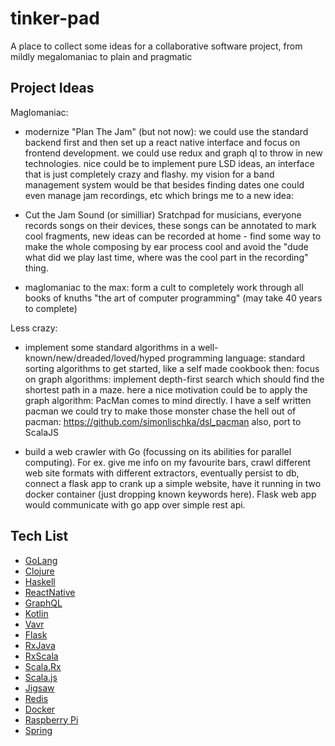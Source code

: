 # tinker-pad
A place to collect some ideas for a collaborative software project, from mildly megalomaniac to plain and pragmatic

## Project Ideas
Maglomaniac:
	
- modernize "Plan The Jam" (but not now): we could use the standard backend first and then set up
a react native interface and focus on frontend development. we could use redux and graph ql to throw 
in new technologies. nice could be to implement pure LSD ideas, an interface that is just completely crazy
and flashy. my vision for a band management system would be that besides finding dates one could even manage
jam recordings, etc which brings me to a new idea:

- Cut the Jam Sound (or similliar)
Sratchpad for musicians, everyone records songs on their devices, these songs can be annotated to mark cool fragments,
new ideas can be recorded at home - find some way to make the whole composing by ear process cool and avoid 
the "dude what did we play last time, where was the cool part in the recording" thing. 

- maglomaniac to the max: form a cult to completely work through all books of knuths "the art of computer programming" 
(may take 40 years to complete)

Less crazy:

- implement some standard algorithms in a well-known/new/dreaded/loved/hyped programming language:
standard sorting algorithms to get started, like a self made cookbook then:
focus on graph algorithms: implement depth-first search which should find the shortest path in a maze.
here a nice motivation could be to apply the graph algorithm: PacMan comes to mind directly. I have a self written pacman
we could try to make those monster chase the hell out of pacman: https://github.com/simonlischka/dsl_pacman
also, port to ScalaJS 

- build a web crawler with Go (focussing on its abilities for parallel computing). For ex. give me info on my favourite bars, 
crawl different web site formats with different extractors, eventually persist to db, connect a flask app to crank up a simple
website, have it running in two docker container (just dropping known keywords here). Flask web app would communicate 
with go app over simple rest api. 


## Tech List
- [GoLang](https://golang.org/)
- [Clojure](https://clojure.org/)
- [Haskell](https://www.haskell.org/)
- [ReactNative](http://facebook.github.io/react-native/)
- [GraphQL](http://graphql.org/learn/)
- [Kotlin](https://kotlinlang.org/)
- [Vavr](http://www.vavr.io/)
- [Flask](http://flask.pocoo.org/)
- [RxJava](https://github.com/ReactiveX/RxJava)
- [RxScala](http://reactivex.io/rxscala/)
- [Scala.Rx](https://github.com/lihaoyi/scala.rx)
- [Scala.js](https://www.scala-js.org/)
- [Jigsaw](http://openjdk.java.net/projects/jigsaw/)
- [Redis](https://redis.io/)
- [Docker](https://www.docker.com/)
- [Raspberry Pi](https://www.raspberrypi.org/)
- [Spring](https://spring.io/)
